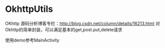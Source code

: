 # OkhttpUtils
OKhttp 源码分析博客专栏：http://blog.csdn.net/column/details/16213.html
对Okhttp的简单封装，可以满足基本的get,post.put,delete请求

使用demo参考MainActivity

